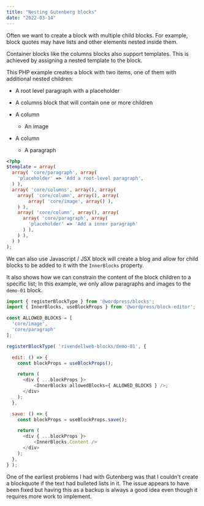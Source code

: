 ```yaml
---
title: "Nesting Gutenberg blocks"
date: "2022-03-14"
---
```


Often we want to create a block with multiple child blocks. For example, block quotes may have lists and other elements nested inside them.

Container blocks like the columns blocks also support templates. This is achieved by assigning a nested template to the block.

This PHP example creates a block with two items, one of them with additional nested children:

- A root level paragraph with a placeholder
- A columns block that will contain one or more children
- A column
    
    - An image
- A column
    
    - A paragraph

```php
<?php
$template = array(
  array( 'core/paragraph', array(
    'placeholder' => 'Add a root-level paragraph',
  ) ),
  array( 'core/columns', array(), array(
    array( 'core/column', array(), array(
        array( 'core/image', array() ),
    ) ),
    array( 'core/column', array(), array(
      array( 'core/paragraph', array(
        'placeholder' => 'Add a inner paragraph'
      ) ),
    ) ),
  ) )
);
```

We can also use Javascript / JSX block will create a blog and allow for child blocks to be added to it with the `InnerBlocks` property.

It also shows how we can constrain the content of the block children to a specific list; In this example, we only allow paragraphs and images to the `demo-01` block.

```js
import { registerBlockType } from '@wordpress/blocks';
import { InnerBlocks, useBlockProps } from '@wordpress/block-editor';

const ALLOWED_BLOCKS = [
  'core/image',
  'core/paragraph'
];

registerBlockType( 'rivendellweb-blocks/demo-01', {

  edit: () => {
    const blockProps = useBlockProps();

    return (
      <div { ...blockProps }>
          <InnerBlocks allowedBlocks={ ALLOWED_BLOCKS } />;
      </div>
    );
  },

  save: () => {
    const blockProps = useBlockProps.save();

    return (
      <div { ...blockProps }>
          <InnerBlocks.Content />
      </div>
    );
  },
} );
```

One of the earliest problems I had with Gutenberg was that I couldn't create a blockquote if the text had bulleted lists in it. The issue appears to have been fixed but having this as a backup is always a good idea even though it requires more work to implement.
